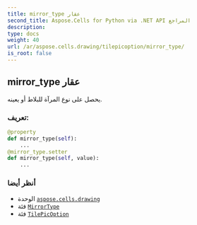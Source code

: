 ```yaml
---
title: mirror_type عقار
second_title: Aspose.Cells for Python via .NET API المراجع
description:
type: docs
weight: 40
url: /ar/aspose.cells.drawing/tilepicoption/mirror_type/
is_root: false
---
```

##  mirror_type عقار

يحصل على نوع المرآة للبلاط أو يعينه.
###  تعريف:
```python
@property
def mirror_type(self):
    ...
@mirror_type.setter
def mirror_type(self, value):
    ...
```

###  أنظر أيضا
* الوحدة [`aspose.cells.drawing`](../../)
* فئة [`MirrorType`](/cells/python-net/ar/aspose.cells.drawing/mirrortype)
* فئة [`TilePicOption`](/cells/python-net/ar/aspose.cells.drawing/tilepicoption)
